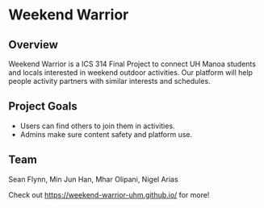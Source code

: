 # Weekend Warrior

## Overview 
Weekend Warrior is a ICS 314 Final Project to connect UH Manoa students and locals interested in weekend outdoor activities. Our platform will help people activity partners with similar interests and schedules.

## Project Goals

- Users can find others to join them in activities.
- Admins make sure content safety and platform use.

## Team

Sean Flynn, Min Jun Han, Mhar Olipani, Nigel Arias

Check out https://weekend-warrior-uhm.github.io/ for more!
